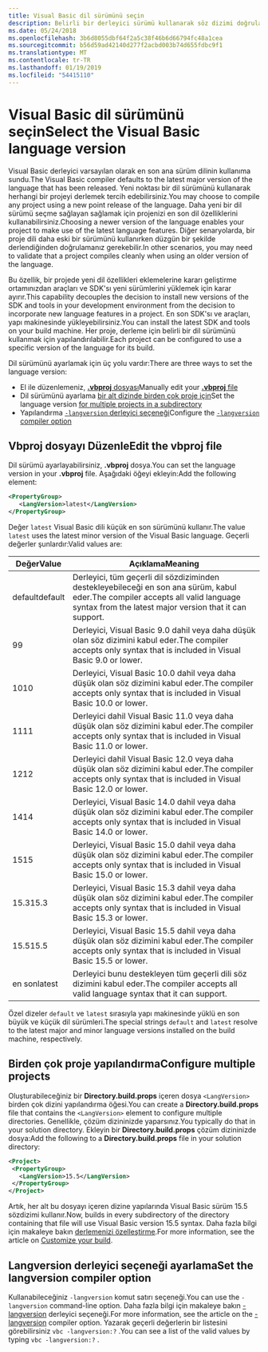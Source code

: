 ```yaml
---
title: Visual Basic dil sürümünü seçin
description: Belirli bir derleyici sürümü kullanarak söz dizimi doğrulama gerçekleştirmek için derleyicinin yapılandırın.
ms.date: 05/24/2018
ms.openlocfilehash: 3b6d8055dbf64f2a5c38f46b6d66794fc48a1cea
ms.sourcegitcommit: b56d59ad42140d277f2acbd003b74d655fdbc9f1
ms.translationtype: MT
ms.contentlocale: tr-TR
ms.lasthandoff: 01/19/2019
ms.locfileid: "54415110"
---
```

# <a name="select-the-visual-basic-language-version"></a><span data-ttu-id="fd130-103">Visual Basic dil sürümünü seçin</span><span class="sxs-lookup"><span data-stu-id="fd130-103">Select the Visual Basic language version</span></span>

<span data-ttu-id="fd130-104">Visual Basic derleyici varsayılan olarak en son ana sürüm dilinin kullanıma sundu.</span><span class="sxs-lookup"><span data-stu-id="fd130-104">The Visual Basic compiler defaults to the latest major version of the language that has been released.</span></span> <span data-ttu-id="fd130-105">Yeni noktası bir dil sürümünü kullanarak herhangi bir projeyi derlemek tercih edebilirsiniz.</span><span class="sxs-lookup"><span data-stu-id="fd130-105">You may choose to compile any project using a new point release of the language.</span></span> <span data-ttu-id="fd130-106">Daha yeni bir dil sürümü seçme sağlayan sağlamak için projenizi en son dil özelliklerini kullanabilirsiniz.</span><span class="sxs-lookup"><span data-stu-id="fd130-106">Choosing a newer version of the language enables your project to make use of the latest language features.</span></span> <span data-ttu-id="fd130-107">Diğer senaryolarda, bir proje dili daha eski bir sürümünü kullanırken düzgün bir şekilde derlendiğinden doğrulamanız gerekebilir.</span><span class="sxs-lookup"><span data-stu-id="fd130-107">In other scenarios, you may need to validate that a project compiles cleanly when using an older version of the language.</span></span>

<span data-ttu-id="fd130-108">Bu özellik, bir projede yeni dil özellikleri eklemelerine kararı geliştirme ortamınızdan araçları ve SDK'sı yeni sürümlerini yüklemek için karar ayırır.</span><span class="sxs-lookup"><span data-stu-id="fd130-108">This capability decouples the decision to install new versions of the SDK and tools in your development environment from the decision to incorporate new language features in a project.</span></span> <span data-ttu-id="fd130-109">En son SDK'sı ve araçları, yapı makinesinde yükleyebilirsiniz.</span><span class="sxs-lookup"><span data-stu-id="fd130-109">You can install the latest SDK and tools on your build machine.</span></span> <span data-ttu-id="fd130-110">Her proje, derleme için belirli bir dil sürümünü kullanmak için yapılandırılabilir.</span><span class="sxs-lookup"><span data-stu-id="fd130-110">Each project can be configured to use a specific version of the language for its build.</span></span>

<span data-ttu-id="fd130-111">Dil sürümünü ayarlamak için üç yolu vardır:</span><span class="sxs-lookup"><span data-stu-id="fd130-111">There are three ways to set the language version:</span></span>

- <span data-ttu-id="fd130-112">El ile düzenlemeniz, [ **.vbproj** dosyası](#edit-the-vbproj-file)</span><span class="sxs-lookup"><span data-stu-id="fd130-112">Manually edit your [**.vbproj** file](#edit-the-vbproj-file)</span></span>
- <span data-ttu-id="fd130-113">Dil sürümünü ayarlama [bir alt dizinde birden çok proje için](#configure-multiple-projects)</span><span class="sxs-lookup"><span data-stu-id="fd130-113">Set the language version [for multiple projects in a subdirectory](#configure-multiple-projects)</span></span>
- <span data-ttu-id="fd130-114">Yapılandırma [ `-langversion` derleyici seçeneği](#set-the-langversion-compiler-option)</span><span class="sxs-lookup"><span data-stu-id="fd130-114">Configure the [`-langversion` compiler option](#set-the-langversion-compiler-option)</span></span>

## <a name="edit-the-vbproj-file"></a><span data-ttu-id="fd130-115">Vbproj dosyayı Düzenle</span><span class="sxs-lookup"><span data-stu-id="fd130-115">Edit the vbproj file</span></span>

<span data-ttu-id="fd130-116">Dil sürümü ayarlayabilirsiniz, **.vbproj** dosya.</span><span class="sxs-lookup"><span data-stu-id="fd130-116">You can set the language version in your **.vbproj** file.</span></span> <span data-ttu-id="fd130-117">Aşağıdaki öğeyi ekleyin:</span><span class="sxs-lookup"><span data-stu-id="fd130-117">Add the following element:</span></span>

```xml
<PropertyGroup>
   <LangVersion>latest</LangVersion>
</PropertyGroup>
```

<span data-ttu-id="fd130-118">Değer `latest` Visual Basic dili küçük en son sürümünü kullanır.</span><span class="sxs-lookup"><span data-stu-id="fd130-118">The value `latest` uses the latest minor version of the Visual Basic language.</span></span> <span data-ttu-id="fd130-119">Geçerli değerler şunlardır:</span><span class="sxs-lookup"><span data-stu-id="fd130-119">Valid values are:</span></span>

|<span data-ttu-id="fd130-120">Değer</span><span class="sxs-lookup"><span data-stu-id="fd130-120">Value</span></span>|<span data-ttu-id="fd130-121">Açıklama</span><span class="sxs-lookup"><span data-stu-id="fd130-121">Meaning</span></span>|
|------------|-------------|
|<span data-ttu-id="fd130-122">default</span><span class="sxs-lookup"><span data-stu-id="fd130-122">default</span></span>|<span data-ttu-id="fd130-123">Derleyici, tüm geçerli dil sözdiziminden destekleyebileceği en son ana sürüm, kabul eder.</span><span class="sxs-lookup"><span data-stu-id="fd130-123">The compiler accepts all valid language syntax from the latest major version that it can support.</span></span>|
|<span data-ttu-id="fd130-124">9</span><span class="sxs-lookup"><span data-stu-id="fd130-124">9</span></span>|<span data-ttu-id="fd130-125">Derleyici, Visual Basic 9.0 dahil veya daha düşük olan söz dizimini kabul eder.</span><span class="sxs-lookup"><span data-stu-id="fd130-125">The compiler accepts only syntax that is included in Visual Basic 9.0 or lower.</span></span>|
|<span data-ttu-id="fd130-126">10</span><span class="sxs-lookup"><span data-stu-id="fd130-126">10</span></span>|<span data-ttu-id="fd130-127">Derleyici, Visual Basic 10.0 dahil veya daha düşük olan söz dizimini kabul eder.</span><span class="sxs-lookup"><span data-stu-id="fd130-127">The compiler accepts only syntax that is included in Visual Basic 10.0 or lower.</span></span>|
|<span data-ttu-id="fd130-128">11</span><span class="sxs-lookup"><span data-stu-id="fd130-128">11</span></span>|<span data-ttu-id="fd130-129">Derleyici dahil Visual Basic 11.0 veya daha düşük olan söz dizimini kabul eder.</span><span class="sxs-lookup"><span data-stu-id="fd130-129">The compiler accepts only syntax that is included in Visual Basic 11.0 or lower.</span></span>|
|<span data-ttu-id="fd130-130">12</span><span class="sxs-lookup"><span data-stu-id="fd130-130">12</span></span>|<span data-ttu-id="fd130-131">Derleyici dahil Visual Basic 12.0 veya daha düşük olan söz dizimini kabul eder.</span><span class="sxs-lookup"><span data-stu-id="fd130-131">The compiler accepts only syntax that is included in Visual Basic 12.0 or lower.</span></span>|
|<span data-ttu-id="fd130-132">14</span><span class="sxs-lookup"><span data-stu-id="fd130-132">14</span></span>|<span data-ttu-id="fd130-133">Derleyici, Visual Basic 14.0 dahil veya daha düşük olan söz dizimini kabul eder.</span><span class="sxs-lookup"><span data-stu-id="fd130-133">The compiler accepts only syntax that is included in Visual Basic 14.0 or lower.</span></span>|
|<span data-ttu-id="fd130-134">15</span><span class="sxs-lookup"><span data-stu-id="fd130-134">15</span></span>|<span data-ttu-id="fd130-135">Derleyici, Visual Basic 15.0 dahil veya daha düşük olan söz dizimini kabul eder.</span><span class="sxs-lookup"><span data-stu-id="fd130-135">The compiler accepts only syntax that is included in Visual Basic 15.0 or lower.</span></span>|
|<span data-ttu-id="fd130-136">15.3</span><span class="sxs-lookup"><span data-stu-id="fd130-136">15.3</span></span>|<span data-ttu-id="fd130-137">Derleyici, Visual Basic 15.3 dahil veya daha düşük olan söz dizimini kabul eder.</span><span class="sxs-lookup"><span data-stu-id="fd130-137">The compiler accepts only syntax that is included in Visual Basic 15.3 or lower.</span></span>|
|<span data-ttu-id="fd130-138">15.5</span><span class="sxs-lookup"><span data-stu-id="fd130-138">15.5</span></span>|<span data-ttu-id="fd130-139">Derleyici, Visual Basic 15.5 dahil veya daha düşük olan söz dizimini kabul eder.</span><span class="sxs-lookup"><span data-stu-id="fd130-139">The compiler accepts only syntax that is included in Visual Basic 15.5 or lower.</span></span>|
|<span data-ttu-id="fd130-140">en son</span><span class="sxs-lookup"><span data-stu-id="fd130-140">latest</span></span>|<span data-ttu-id="fd130-141">Derleyici bunu destekleyen tüm geçerli dili söz dizimini kabul eder.</span><span class="sxs-lookup"><span data-stu-id="fd130-141">The compiler accepts all valid language syntax that it can support.</span></span>|

<span data-ttu-id="fd130-142">Özel dizeler `default` ve `latest` sırasıyla yapı makinesinde yüklü en son büyük ve küçük dil sürümleri.</span><span class="sxs-lookup"><span data-stu-id="fd130-142">The special strings `default` and `latest` resolve to the latest major and minor language versions installed on the build machine, respectively.</span></span>

## <a name="configure-multiple-projects"></a><span data-ttu-id="fd130-143">Birden çok proje yapılandırma</span><span class="sxs-lookup"><span data-stu-id="fd130-143">Configure multiple projects</span></span>

<span data-ttu-id="fd130-144">Oluşturabileceğiniz bir **Directory.build.props** içeren dosya `<LangVersion>` birden çok dizini yapılandırma öğesi.</span><span class="sxs-lookup"><span data-stu-id="fd130-144">You can create a **Directory.build.props** file that contains the `<LangVersion>` element to configure multiple directories.</span></span> <span data-ttu-id="fd130-145">Genellikle, çözüm dizininizde yaparsınız.</span><span class="sxs-lookup"><span data-stu-id="fd130-145">You typically do that in your solution directory.</span></span> <span data-ttu-id="fd130-146">Ekleyin bir **Directory.build.props** çözüm dizininizde dosya:</span><span class="sxs-lookup"><span data-stu-id="fd130-146">Add the following to a **Directory.build.props** file in your solution directory:</span></span>

```xml
<Project>
 <PropertyGroup>
   <LangVersion>15.5</LangVersion>
 </PropertyGroup>
</Project>
```

<span data-ttu-id="fd130-147">Artık, her alt bu dosyayı içeren dizine yapılarında Visual Basic sürüm 15.5 sözdizimi kullanır.</span><span class="sxs-lookup"><span data-stu-id="fd130-147">Now, builds in every subdirectory of the directory containing that file will use Visual Basic version 15.5 syntax.</span></span> <span data-ttu-id="fd130-148">Daha fazla bilgi için makaleye bakın [derlemenizi özelleştirme](/visualstudio/msbuild/customize-your-build).</span><span class="sxs-lookup"><span data-stu-id="fd130-148">For more information, see the article on [Customize your build](/visualstudio/msbuild/customize-your-build).</span></span>

## <a name="set-the-langversion-compiler-option"></a><span data-ttu-id="fd130-149">Langversion derleyici seçeneği ayarlama</span><span class="sxs-lookup"><span data-stu-id="fd130-149">Set the langversion compiler option</span></span>

<span data-ttu-id="fd130-150">Kullanabileceğiniz `-langversion` komut satırı seçeneği.</span><span class="sxs-lookup"><span data-stu-id="fd130-150">You can use the `-langversion` command-line option.</span></span> <span data-ttu-id="fd130-151">Daha fazla bilgi için makaleye bakın [- langversion](../reference/command-line-compiler/langversion.md) derleyici seçeneği.</span><span class="sxs-lookup"><span data-stu-id="fd130-151">For more information, see the article on the [-langversion](../reference/command-line-compiler/langversion.md) compiler option.</span></span> <span data-ttu-id="fd130-152">Yazarak geçerli değerlerin bir listesini görebilirsiniz `vbc -langversion:?` .</span><span class="sxs-lookup"><span data-stu-id="fd130-152">You can see a list of the valid values by typing  `vbc -langversion:?` .</span></span>
